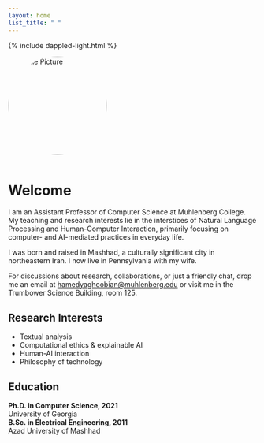 ```yaml
---
layout: home
list_title: " "
---
```


{% include dappled-light.html %}

<style>
.profile-container {
  position: relative;
  display: inline-block;
  margin-bottom: 1rem;
}

.profile-pic {
  width: 200px;
  height: 200px;
  border-radius: 50%;
  object-fit: cover;
  object-position: center;
  transition: transform 0.3s ease;
  cursor: pointer;
  
  @media screen and (min-width: 768px) {
    margin-right: 2rem;
    margin-bottom: 0;
  }
}

.profile-container:hover .profile-pic {
  transform: translateY(-8px);
}

.social-buttons {
  position: absolute;
  bottom: -20px;
  left: 50%;
  transform: translateX(-50%);
  display: flex;
  gap: 10px;
  opacity: 0;
  transition: all 0.4s cubic-bezier(0.68, -0.55, 0.265, 1.55);
  pointer-events: none;
}

.profile-container:hover .social-buttons {
  opacity: 1;
  bottom: -40px;
  pointer-events: auto;
}

.social-btn {
  width: 40px;
  height: 40px;
  border-radius: 50%;
  display: flex;
  align-items: center;
  justify-content: center;
  text-decoration: none;
  color: white;
  font-size: 18px;
  transition: all 0.3s ease;
  box-shadow: 0 4px 12px rgba(0, 0, 0, 0.15);
  transform: translateY(20px);
  background: linear-gradient(135deg, #6b7280 0%, #4b5563 100%);
}

.profile-container:hover .social-btn {
  transform: translateY(0);
}

.social-btn:nth-child(1) {
  transition-delay: 0.1s;
}

.social-btn:nth-child(2) {
  transition-delay: 0.2s;
}

.social-btn:hover {
  background: linear-gradient(135deg, #4b5563 0%, #374151 100%);
  transform: translateY(-2px) scale(1.1);
  color: white;
  text-decoration: none;
  box-shadow: 0 6px 16px rgba(0, 0, 0, 0.25);
}

@media screen and (max-width: 767px) {
  .profile-container {
    margin-bottom: 2rem;
  }
}
</style>

<div class="home-container">
  <div class="bio-content">
    <div class="profile-container">
      <img src="{{ '/assets/images/profile.jpg' | relative_url }}" alt="Profile Picture" class="profile-pic">
      <div class="social-buttons">
        <a href="https://github.com/hamedyaghoobian" class="social-btn" target="_blank" title="GitHub">
          <i class="fab fa-github"></i>
        </a>
        <a href="https://scholar.google.com/citations?user=6626541213499116714&hl=en" class="social-btn" target="_blank" title="Google Scholar">
          <i class="fas fa-graduation-cap"></i>
        </a>
      </div>
    </div>
    <div class="bio-text">
      <h1>Welcome</h1>
      <p>I am an Assistant Professor of Computer Science at Muhlenberg College. My teaching and research interests lie in the interstices of Natural Language Processing and Human-Computer Interaction, primarily focusing on computer- and AI-mediated practices in everyday life.</p>
      <p>I was born and raised in Mashhad, a culturally significant city in northeastern Iran. I now live in Pennsylvania with my wife. </p>
      <p>For discussions about research, collaborations, or just a friendly chat, drop me an email at <a href="mailto:hamedyaghoobian@muhlenberg.edu">hamedyaghoobian@muhlenberg.edu</a> or visit me in the Trumbower Science Building, room 125.</p>
    </div>
  </div>

  <div class="info-grid">
    <div class="research-interests">
      <h2>Research Interests</h2>
      <ul>
        <li>Textual analysis</li>
        <li>Computational ethics & explainable AI</li>
        <li>Human-AI interaction</li>
        <li>Philosophy of technology</li>
      </ul>
    </div>
    <div class="education">
      <h2>Education</h2>
      <div class="education-item">
        <i class="fas fa-graduation-cap"></i>
        <div>
          <strong>Ph.D. in Computer Science, 2021</strong><br>
          University of Georgia
        </div>
      </div>
      <div class="education-item">
        <i class="fas fa-university"></i>
        <div>
          <strong>B.Sc. in Electrical Engineering, 2011</strong><br>
          Azad University of Mashhad
        </div>
      </div>
    </div>
  </div>
</div>

<div id="dappled-light">
  <div id="glow"></div>
  <div id="glow-bounce"></div>
  <div id="progressive-blur">
    <div></div>
    <div></div>
    <div></div>
    <div></div>
  </div>
  <div id="leaves"></div>
</div>

